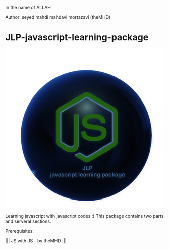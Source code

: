 ﻿In the name of ALLAH

Author:  seyed mahdi mahdavi mortazavi (theMHD)
# JLP-javascript-learning-package

![by theMHD](JLPlogo.png)

Learning javascript with javascript codes :)
This package contains two parts and serveral sections.

Prerequisites:

||| JS with JS - by theMHD |||